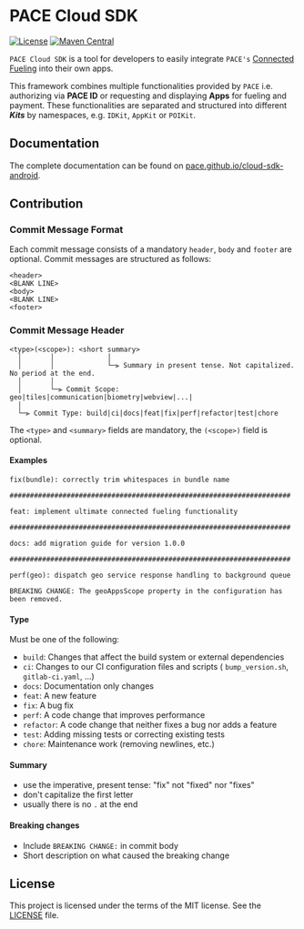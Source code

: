 # PACE Cloud SDK

[![License](https://img.shields.io/github/license/pace/cloud-sdk-android)](https://github.com/pace/cloud-sdk-android/blob/master/LICENSE.md)
[![Maven Central](https://img.shields.io/maven-central/v/cloud.pace/sdk)](https://search.maven.org/artifact/cloud.pace/sdk)

`PACE Cloud SDK` is a tool for developers to easily integrate `PACE's` [Connected Fueling](https://connectedfueling.com) into their own apps.

This framework combines multiple functionalities provided by `PACE` i.e. authorizing via **PACE ID** or requesting and displaying **Apps** for fueling and payment. These functionalities are separated and structured into different ***Kits*** by namespaces, e.g. `IDKit`, `AppKit` or `POIKit`.

## Documentation

The complete documentation can be found on [pace.github.io/cloud-sdk-android](https://pace.github.io/cloud-sdk-android).

## Contribution

### Commit Message Format

Each commit message consists of a mandatory `header`, `body` and `footer` are optional.
Commit messages are structured as follows:

```
<header>
<BLANK LINE>
<body>
<BLANK LINE>
<footer>
```

### Commit Message Header

```
<type>(<scope>): <short summary>
  │       │             │
  │       │             └─⫸ Summary in present tense. Not capitalized. No period at the end.
  │       │
  │       └─⫸ Commit Scope: geo|tiles|communication|biometry|webview|...|
  │
  └─⫸ Commit Type: build|ci|docs|feat|fix|perf|refactor|test|chore
```

The `<type>` and `<summary>` fields are mandatory, the `(<scope>)` field is optional.

#### Examples

```
fix(bundle): correctly trim whitespaces in bundle name

#####################################################################

feat: implement ultimate connected fueling functionality

#####################################################################

docs: add migration guide for version 1.0.0

#####################################################################

perf(geo): dispatch geo service response handling to background queue

BREAKING CHANGE: The geoAppsScope property in the configuration has been removed.
```

#### Type

Must be one of the following:

- `build`: Changes that affect the build system or external dependencies
- `ci`: Changes to our CI configuration files and scripts ( `bump_version.sh`, `gitlab-ci.yaml`, ...)
- `docs`: Documentation only changes
- `feat`: A new feature
- `fix`: A bug fix
- `perf`: A code change that improves performance
- `refactor`: A code change that neither fixes a bug nor adds a feature
- `test`: Adding missing tests or correcting existing tests
- `chore`: Maintenance work (removing newlines, etc.)

#### Summary

- use the imperative, present tense: "fix" not "fixed" nor "fixes"
- don't capitalize the first letter
- usually there is no `.` at the end

#### Breaking changes

- Include `BREAKING CHANGE:` in commit body
- Short description on what caused the breaking change

## License

This project is licensed under the terms of the MIT license. See the [LICENSE](LICENSE.md) file.
